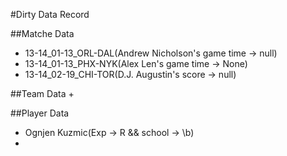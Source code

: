 #Dirty Data Record

##Matche Data
+ 13-14_01-13_ORL-DAL(Andrew Nicholson's game time -> null)
+ 13-14_01-13_PHX-NYK(Alex Len's game time -> None)
+ 13-14_02-19_CHI-TOR(D.J. Augustin's score -> null)

##Team Data
+

##Player Data
+ Ognjen Kuzmic(Exp -> R && school -> \b)
+ 
